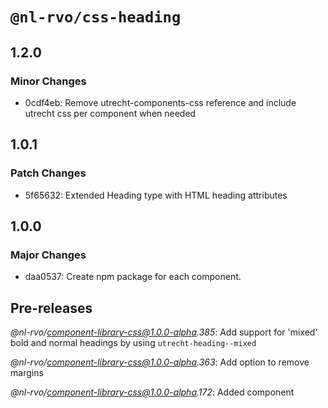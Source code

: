 # `@nl-rvo/css-heading`

## 1.2.0

### Minor Changes

- 0cdf4eb: Remove utrecht-components-css reference and include utrecht css per component when needed

## 1.0.1

### Patch Changes

- 5f65632: Extended Heading type with HTML heading attributes

## 1.0.0

### Major Changes

- daa0537: Create npm package for each component.

## Pre-releases

_@nl-rvo/component-library-css@1.0.0-alpha.385_:
Add support for 'mixed' bold and normal headings by using `utrecht-heading--mixed`

_@nl-rvo/component-library-css@1.0.0-alpha.363_:
Add option to remove margins

_@nl-rvo/component-library-css@1.0.0-alpha.172_:
Added component
